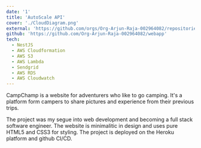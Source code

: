 ```yaml
---
date: '1'
title: 'AutoScale API'
cover: './CloudDiagram.png'
external: 'https://github.com/orgs/Org-Arjun-Raja-002964082/repositories'
github: 'https://github.com/Org-Arjun-Raja-002964082/webapp'
tech:
  - NestJS
  - AWS Cloudformation
  - AWS S3
  - AWS Lambda
  - Sendgrid
  - AWS RDS
  - AWS Cloudwatch
---
```


CampChamp is a website for adventurers who like to go camping. It's a platform form campers to share pictures and experience from their previous trips.

The project was my segue into web development and becoming a full stack software engineer. The website is minimalitic in design and uses pure HTML5 and CSS3 for styling. The project is deployed on the Heroku platform and github CI/CD.
